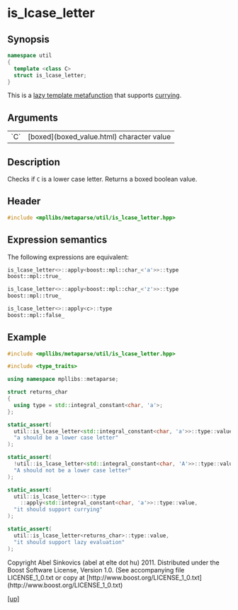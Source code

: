 # is_lcase_letter

## Synopsis

```cpp
namespace util
{
  template <class C>
  struct is_lcase_letter;
}
```

This is a [lazy template metafunction](lazy_metafunction.html) that supports
[currying](currying.html).

## Arguments

<table cellpadding='0' cellspacing='0'>
  <tr>
    <td>`C`</td>
    <td>[boxed](boxed_value.html) character value</td>
  </tr>
</table>

## Description

Checks if `C` is a lower case letter. Returns a boxed boolean value.

## Header

```cpp
#include <mpllibs/metaparse/util/is_lcase_letter.hpp>
```

## Expression semantics

The following expressions are equivalent:

```cpp
is_lcase_letter<>::apply<boost::mpl::char_<'a'>>::type
boost::mpl::true_
```

```cpp
is_lcase_letter<>::apply<boost::mpl::char_<'z'>>::type
boost::mpl::true_
```

```cpp
is_lcase_letter<>::apply<c>::type
boost::mpl::false_
```

## Example

```cpp
#include <mpllibs/metaparse/util/is_lcase_letter.hpp>

#include <type_traits>

using namespace mpllibs::metaparse;

struct returns_char
{
  using type = std::integral_constant<char, 'a'>;
};

static_assert(
  util::is_lcase_letter<std::integral_constant<char, 'a'>>::type::value,
  "a should be a lower case letter"
);

static_assert(
  !util::is_lcase_letter<std::integral_constant<char, 'A'>>::type::value,
  "A should not be a lower case letter"
);

static_assert(
  util::is_lcase_letter<>::type
    ::apply<std::integral_constant<char, 'a'>>::type::value,
  "it should support currying"
);

static_assert(
  util::is_lcase_letter<returns_char>::type::value,
  "it should support lazy evaluation"
);

```

<p class="copyright">
Copyright Abel Sinkovics (abel at elte dot hu) 2011.
Distributed under the Boost Software License, Version 1.0.
(See accompanying file LICENSE_1_0.txt or copy at
[http://www.boost.org/LICENSE_1_0.txt](http://www.boost.org/LICENSE_1_0.txt)
</p>

[[up]](reference.html)


